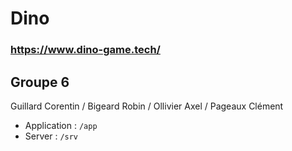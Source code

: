 # Dino
### https://www.dino-game.tech/

## Groupe 6
Guillard Corentin / Bigeard Robin / Ollivier Axel / Pageaux Clément

- Application : `/app`  
- Server : `/srv`  